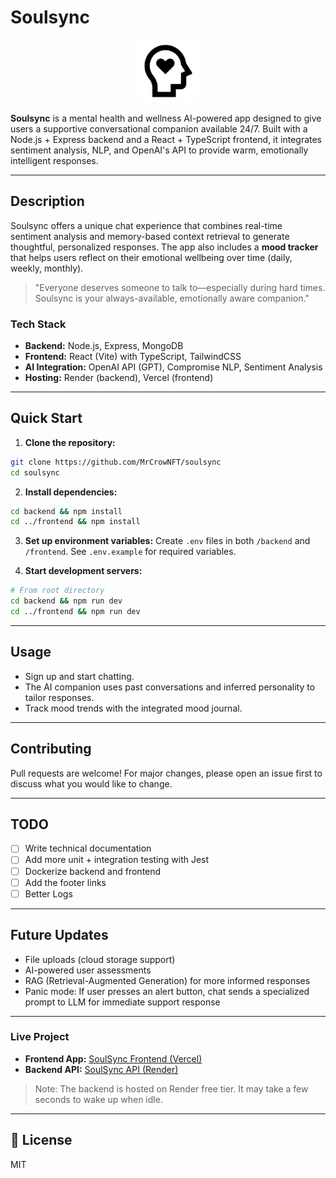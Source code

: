 # Soulsync

<p align="center">
  <img src="frontend/public/mental-health-icon.svg" alt="SoulSync Logo" width="100" />
</p>

**Soulsync** is a mental health and wellness AI-powered app designed to give users a supportive conversational companion available 24/7. Built with a Node.js + Express backend and a React + TypeScript frontend, it integrates sentiment analysis, NLP, and OpenAI's API to provide warm, emotionally intelligent responses.

---

## Description

Soulsync offers a unique chat experience that combines real-time sentiment analysis and memory-based context retrieval to generate thoughtful, personalized responses. The app also includes a **mood tracker** that helps users reflect on their emotional wellbeing over time (daily, weekly, monthly).

> "Everyone deserves someone to talk to—especially during hard times. Soulsync is your always-available, emotionally aware companion."

### Tech Stack

- **Backend:** Node.js, Express, MongoDB
- **Frontend:** React (Vite) with TypeScript, TailwindCSS
- **AI Integration:** OpenAI API (GPT), Compromise NLP, Sentiment Analysis
- **Hosting:** Render (backend), Vercel (frontend)

---

## Quick Start

1. **Clone the repository:**

```bash
git clone https://github.com/MrCrowNFT/soulsync
cd soulsync
```

2. **Install dependencies:**

```bash
cd backend && npm install
cd ../frontend && npm install
```

3. **Set up environment variables:**
   Create `.env` files in both `/backend` and `/frontend`. See `.env.example` for required variables.

4. **Start development servers:**

```bash
# From root directory
cd backend && npm run dev
cd ../frontend && npm run dev
```

---

## Usage

- Sign up and start chatting.
- The AI companion uses past conversations and inferred personality to tailor responses.
- Track mood trends with the integrated mood journal.

---

## Contributing

Pull requests are welcome! For major changes, please open an issue first to discuss what you would like to change.

---

## TODO

- [ ] Write technical documentation
- [ ] Add more unit + integration testing with Jest
- [ ] Dockerize backend and frontend
- [ ] Add the footer links
- [ ] Better Logs

---

## Future Updates

- File uploads (cloud storage support)
- AI-powered user assessments
- RAG (Retrieval-Augmented Generation) for more informed responses
- Panic mode: If user presses an alert button, chat sends a specialized prompt to LLM for immediate support response

---

### Live Project

- **Frontend App:** [SoulSync Frontend (Vercel)](https://soulsync-zeta.vercel.app/)
- **Backend API:** [SoulSync API (Render)](https://soulsync-fxrq.onrender.com)

> Note: The backend is hosted on Render free tier. It may take a few seconds to wake up when idle.

---

## 📄 License

MIT
